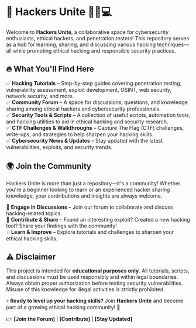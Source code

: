 # 🚀 Hackers Unite 🏴‍☠️💻  

Welcome to **Hackers Unite**, a collaborative space for cybersecurity enthusiasts, ethical hackers, and penetration testers! This repository serves as a hub for learning, sharing, and discussing various hacking techniques—all while promoting ethical hacking and responsible security practices.  

## 🔥 What You'll Find Here  

✅ **Hacking Tutorials** – Step-by-step guides covering penetration testing, vulnerability assessment, exploit development, OSINT, web security, network security, and more.  
✅ **Community Forum** – A space for discussions, questions, and knowledge sharing among ethical hackers and cybersecurity professionals.  
✅ **Security Tools & Scripts** – A collection of useful scripts, automation tools, and hacking utilities to aid in ethical hacking and security research.  
✅ **CTF Challenges & Walkthroughs** – Capture The Flag (CTF) challenges, write-ups, and strategies to help sharpen your hacking skills.  
✅ **Cybersecurity News & Updates** – Stay updated with the latest vulnerabilities, exploits, and security trends.  

## 🌍 Join the Community  

Hackers Unite is more than just a repository—it's a community! Whether you're a beginner looking to learn or an experienced hacker sharing knowledge, your contributions and insights are always welcome.  

👥 **Engage in Discussions** – Join our forum to collaborate and discuss hacking-related topics.  
📢 **Contribute & Share** – Found an interesting exploit? Created a new hacking tool? Share your findings with the community!  
💡 **Learn & Improve** – Explore tutorials and challenges to sharpen your ethical hacking skills.  

## ⚠️ Disclaimer  

This project is intended for **educational purposes only**. All tutorials, scripts, and discussions must be used responsibly and within legal boundaries. Always obtain proper authorization before testing security vulnerabilities. Misuse of this knowledge for illegal activities is strictly prohibited.  

💀 **Ready to level up your hacking skills?** Join **Hackers Unite** and become part of a growing ethical hacking community! 🚀  

👉 **[Join the Forum]** | **[Contribute]** | **[Stay Updated]**  
